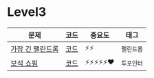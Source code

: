 # Level3

|문제|코드|중요도|태그|
|------|---|---|---|
|[가장 긴 팰린드롬](https://programmers.co.kr/learn/courses/30/lessons/12904)|[코드](https://github.com/kHeNoTbB/Algorithm/blob/master/programmers/level3/code/%EA%B0%80%EC%9E%A5%EA%B8%B4%ED%8C%B0%EB%A6%B0%EB%93%9C%EB%A1%AC.java)|⚡⚡|`팰린드롬`|
|[보석 쇼핑](https://programmers.co.kr/learn/courses/30/lessons/67258)|[코드](https://github.com/kHeNoTbB/Algorithm/blob/master/programmers/level3/code/%EB%B3%B4%EC%84%9D%EC%87%BC%ED%95%91.java)|⚡⚡⚡⚡⚡❤|`투포인터`|


